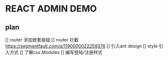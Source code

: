 # REACT ADMIN DEMO

## plan
[] router 添加嵌套层级
[] router 拦截 https://segmentfault.com/a/1190000022259376
[] 引入ant design
[] style 引入方式
[] 了解css Modules
[] 编写登陆/注册样式
